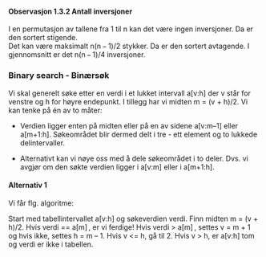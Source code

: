 




#### Observasjon 1.3.2  Antall inversjoner
I en permutasjon av tallene fra 1 til n kan det være ingen inversjoner. Da er den sortert stigende.<br> Det kan være maksimalt n(n − 1)/2 stykker. Da er den sortert avtagende. I gjennomsnitt er det n(n − 1)/4 inversjoner.



### Binary search - Binærsøk
Vi skal generelt søke etter en verdi i et lukket intervall a[v:h] der v står for venstre og h for høyre endepunkt. I tillegg har vi midten m = (v + h)/2. Vi kan tenke på én av to måter:

 - Verdien ligger enten på midten eller på en av sidene a[v:m–1] eller a[m+1:h]. Søkeområdet blir dermed delt i tre - ett element og to lukkede delintervaller.
 
 - Alternativt kan vi nøye oss med å dele søkeområdet i to deler. Dvs. vi avgjør om den søkte verdien ligger i a[v:m] eller i a[m+1:h].
 
#### Alternativ 1
Vi får flg. algoritme:

Start med tabellintervallet a[v:h] og søkeverdien verdi.
Finn midten m = (v + h)/2.
Hvis verdi == a[m] , er vi ferdige!
Hvis verdi > a[m] , settes v = m + 1 og hvis ikke, settes h = m – 1.
Hvis v <= h, gå til 2. Hvis v > h, er a[v:h] tom og verdi er ikke i tabellen.
